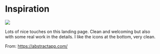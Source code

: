 # Inspiration

![](https://db-feed.s3.amazonaws.com/legacy/Abstract-1495764780291.png)

Lots of nice touches on this landing page. Clean and welcoming but also with some real work in the details. I like the icons at the bottom, very clean.

From: https://abstractapp.com/